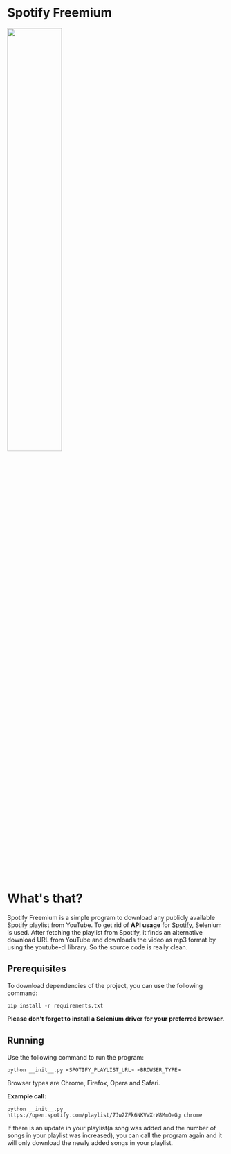 # Spotify Freemium

<img src="https://raw.githubusercontent.com/alkislardeniz/freemium-spotify/master/sf.png" height="50%" width="50%">

<h1>What's that?</h1>
<p>Spotify Freemium is a simple program to download any publicly available Spotify playlist from YouTube. To get rid of <b>API usage</b> for <a href="https://developer.spotify.com/documentation/web-api/reference/playlists/get-playlists-tracks/">Spotify</a>, Selenium is used. After fetching the playlist from Spotify, it finds an alternative download URL from YouTube and downloads the video as mp3 format by using the youtube-dl library. So the source code is really clean.</p>

<h2>Prerequisites</h2>
<p>To download dependencies of the project, you can use the following command: </p>

```
pip install -r requirements.txt
```
<b>Please don't forget to install a Selenium driver for your preferred browser.</b>

<h2>Running</h2>
<p>Use the following command to run the program: </p>

```
python __init__.py <SPOTIFY_PLAYLIST_URL> <BROWSER_TYPE>
```
Browser types are Chrome, Firefox, Opera and Safari. 

<b>Example call:</b>
```
python __init__.py https://open.spotify.com/playlist/7Jw2ZFk6NKVwXrW8MmOeGg chrome
```
<p>If there is an update in your playlist(a song was added and the number of songs in your playlist was increased), you can call the program again and it will only download the newly added songs in your playlist.</p>
